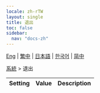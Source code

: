 ```yaml
---
locale: zh-rTW
layout: single
title: 退出
toc: false
sidebar:
  nav: "docs-zh"
---
```

[Eng](/dancexr/menu/2025.4/system/exit) | [繁中](/tw/dancexr/menu/2025.4/system/exit) | [日本語](/jp/dancexr/menu/2025.4/system/exit) | [한국어](/kr/dancexr/menu/2025.4/system/exit) | [简中](/zh/dancexr/menu/2025.4/system/exit)

[系統](../menu#系統) > 退出



| Setting | Value | Description |
| :--- | --- | :--- |
